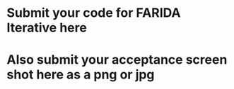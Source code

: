 # Submit your code for FARIDA Iterative here 
# Also submit your acceptance screen shot here as a png or jpg